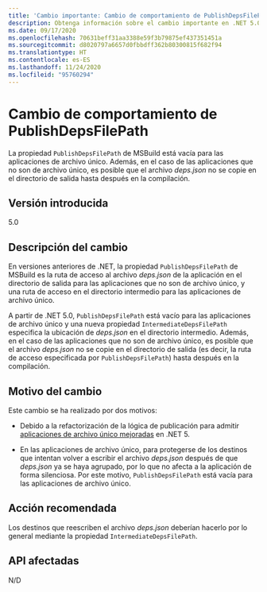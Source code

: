 ```yaml
---
title: 'Cambio importante: Cambio de comportamiento de PublishDepsFilePath'
description: Obtenga información sobre el cambio importante en .NET 5.0 en el que la propiedad PublishDepsFilePath de MSBuild está vacía para las aplicaciones de un solo archivo.
ms.date: 09/17/2020
ms.openlocfilehash: 70631beff31aa3388e59f3b79875ef437351451a
ms.sourcegitcommit: d8020797a6657d0fbbdff362b80300815f682f94
ms.translationtype: HT
ms.contentlocale: es-ES
ms.lasthandoff: 11/24/2020
ms.locfileid: "95760294"
---
```

# <a name="publishdepsfilepath-behavior-change"></a>Cambio de comportamiento de PublishDepsFilePath

La propiedad `PublishDepsFilePath` de MSBuild está vacía para las aplicaciones de archivo único. Además, en el caso de las aplicaciones que no son de archivo único, es posible que el archivo *deps.json* no se copie en el directorio de salida hasta después en la compilación.

## <a name="version-introduced"></a>Versión introducida

5.0

## <a name="change-description"></a>Descripción del cambio

En versiones anteriores de .NET, la propiedad `PublishDepsFilePath` de MSBuild es la ruta de acceso al archivo *deps.json* de la aplicación en el directorio de salida para las aplicaciones que no son de archivo único, y una ruta de acceso en el directorio intermedio para las aplicaciones de archivo único.

A partir de .NET 5.0, `PublishDepsFilePath` está vacío para las aplicaciones de archivo único y una nueva propiedad `IntermediateDepsFilePath` especifica la ubicación de *deps.json* en el directorio intermedio. Además, en el caso de las aplicaciones que no son de archivo único, es posible que el archivo *deps.json* no se copie en el directorio de salida (es decir, la ruta de acceso especificada por `PublishDepsFilePath`) hasta después en la compilación.

## <a name="reason-for-change"></a>Motivo del cambio

Este cambio se ha realizado por dos motivos:

- Debido a la refactorización de la lógica de publicación para admitir [aplicaciones de archivo único mejoradas](https://github.com/dotnet/designs/blob/master/accepted/2020/single-file/design.md) en .NET 5.

- En las aplicaciones de archivo único, para protegerse de los destinos que intentan volver a escribir el archivo *deps.json* después de que *deps.json* ya se haya agrupado, por lo que no afecta a la aplicación de forma silenciosa. Por este motivo, `PublishDepsFilePath` está vacía para las aplicaciones de archivo único.

## <a name="recommended-action"></a>Acción recomendada

Los destinos que reescriben el archivo *deps.json* deberían hacerlo por lo general mediante la propiedad `IntermediateDepsFilePath`.

## <a name="affected-apis"></a>API afectadas

N/D

<!--

### Affected APIs

Not detectable via API analysis.

### Category

MSBuild

-->
